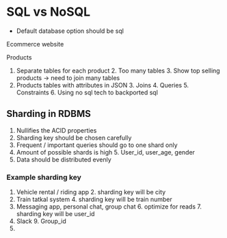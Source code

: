# SQL vs NoSQL

* Default database option should be sql


Ecommerce website

Products

1. Separate tables for each product
   2. Too many tables
   3. Show top selling products -> need to join many tables
2. Products tables with attributes in JSON
   3. Joins
   4. Queries
   5. Constraints
   6. Using no sql tech to backported sql

## Sharding in RDBMS
1. Nullifies the ACID properties
2. Sharding key should be chosen carefully
3. Frequent / important queries should go to one shard only
4. Amount of possible shards is high
   5. User_id, user_age, gender
5. Data should be distributed evenly

### Example sharding key
1. Vehicle rental / riding app
   2. sharding key will be city
3. Train tatkal system
   4. sharding key will be train number
5. Messaging app, personal chat, group chat
   6. optimize for reads
   7. sharding key will be user_id
8. Slack
   9. Group_id
10. 